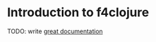# Introduction to f4clojure

TODO: write [great documentation](http://jacobian.org/writing/what-to-write/)
